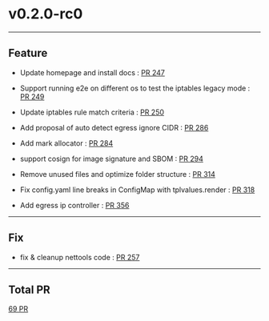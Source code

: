 
# v0.2.0-rc0

***

## Feature

* Update homepage and install docs : [PR 247](https://github.com/spidernet-io/egressgateway/pull/247)

* Support running e2e on different os to test the iptables legacy mode : [PR 249](https://github.com/spidernet-io/egressgateway/pull/249)

* Update iptables rule match criteria : [PR 250](https://github.com/spidernet-io/egressgateway/pull/250)

* Add proposal of auto detect egress ignore CIDR : [PR 286](https://github.com/spidernet-io/egressgateway/pull/286)

* Add mark allocator : [PR 284](https://github.com/spidernet-io/egressgateway/pull/284)

* support cosign for image signature and SBOM : [PR 294](https://github.com/spidernet-io/egressgateway/pull/294)

* Remove unused files and optimize folder structure : [PR 314](https://github.com/spidernet-io/egressgateway/pull/314)

* Fix config.yaml line breaks in ConfigMap with tplvalues.render : [PR 318](https://github.com/spidernet-io/egressgateway/pull/318)

* Add egress ip controller : [PR 356](https://github.com/spidernet-io/egressgateway/pull/356)



***

## Fix

* fix & cleanup nettools code : [PR 257](https://github.com/spidernet-io/egressgateway/pull/257)



***

## Total PR

[ 69 PR](https://github.com/spidernet-io/egressgateway/compare/v0.1.0...v0.2.0-rc0)
